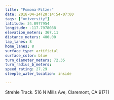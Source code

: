 ```yaml
---
title: "Pomona-Pitzer"
date: 2018-04-24T20:14:54-07:00
tags: ["university"]
latitude: 34.0977954
longitude: -117.7078088
elevation_meters: 367.11
distance_meters: 400.00
lap_lanes: 8
home_lanes: 8
surface_type: artificial
surface_color: blue
turn_diameter_meters: 72.35
turn_radius_b_meters: 
speed_rating: 27.29
steeple_water_location: inside

---
```

Strehle Track. 516 N Mills Ave, Claremont, CA 91711
<!--more-->
